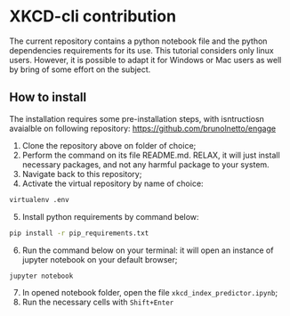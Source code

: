 # XKCD-cli contribution

The current repository contains a python notebook file and the python dependencies requirements for its use. This tutorial considers only linux users. However, it is possible to adapt it for Windows or Mac users as well by bring of some effort on the subject. 

## How to install

The installation requires some pre-installation steps, with isntructiosn avaialble on following repository: https://github.com/brunolnetto/engage

1) Clone the repository above on folder of choice;
2) Perform the command on its file README.md. RELAX, it will just install necessary packages, and not any harmful package to your system. 
3) Navigate back to this repository; 
4) Activate the virtual repository by name of choice:

```sh
virtualenv .env
```

5) Install python requirements by command below:

```sh
pip install -r pip_requirements.txt
```

6) Run the command below on your terminal: it will open an instance of jupyter notebook on your default browser;

```sh 
jupyter notebook
``` 

7) In opened notebook folder, open the file ```xkcd_index_predictor.ipynb```;
8) Run the necessary cells with ```Shift+Enter```
